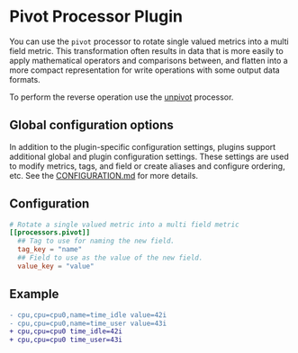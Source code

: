 # Pivot Processor Plugin

You can use the `pivot` processor to rotate single valued metrics into a multi
field metric.  This transformation often results in data that is more easily
to apply mathematical operators and comparisons between, and flatten into a
more compact representation for write operations with some output data
formats.

To perform the reverse operation use the [unpivot] processor.

## Global configuration options <!-- @/docs/includes/plugin_config.md -->

In addition to the plugin-specific configuration settings, plugins support
additional global and plugin configuration settings. These settings are used to
modify metrics, tags, and field or create aliases and configure ordering, etc.
See the [CONFIGURATION.md][CONFIGURATION.md] for more details.

[CONFIGURATION.md]: ../../../docs/CONFIGURATION.md

## Configuration

```toml @sample.conf
# Rotate a single valued metric into a multi field metric
[[processors.pivot]]
  ## Tag to use for naming the new field.
  tag_key = "name"
  ## Field to use as the value of the new field.
  value_key = "value"
```

## Example

```diff
- cpu,cpu=cpu0,name=time_idle value=42i
- cpu,cpu=cpu0,name=time_user value=43i
+ cpu,cpu=cpu0 time_idle=42i
+ cpu,cpu=cpu0 time_user=43i
```

[unpivot]: /plugins/processors/unpivot/README.md
